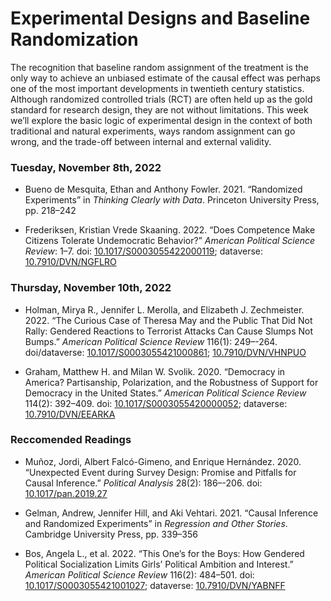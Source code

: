 Experimental Designs and Baseline Randomization
================

The recognition that baseline random assignment of the treatment is the
only way to achieve an unbiased estimate of the causal effect was
perhaps one of the most important developments in twentieth century
statistics. Although randomized controlled trials (RCT) are often held
up as the gold standard for research design, they are not without
limitations. This week we’ll explore the basic logic of experimental
design in the context of both traditional and natural experiments, ways
random assignment can go wrong, and the trade-off between internal and
external validity.

### Tuesday, November 8th, 2022

-   Bueno de Mesquita, Ethan and Anthony Fowler. 2021. “Randomized
    Experiments” in *Thinking Clearly with Data*. Princeton University
    Press, pp. 218–242

-   Frederiksen, Kristian Vrede Skaaning. 2022. “Does Competence Make
    Citizens Tolerate Undemocratic Behavior?” *American Political
    Science Review*: 1–7. doi:
    [10.1017/S0003055422000119](https://doi.org/10.1017/S0003055422000119);
    dataverse:
    [10.7910/DVN/NGFLRO](https://dataverse.harvard.edu/dataset.xhtml?persistentId=doi:10.7910/DVN/NGFLRO)

### Thursday, November 10th, 2022

-   Holman, Mirya R., Jennifer L. Merolla, and Elizabeth J.
    Zechmeister. 2022. “The Curious Case of Theresa May and the Public
    That Did Not Rally: Gendered Reactions to Terrorist Attacks Can
    Cause Slumps Not Bumps.” *American Political Science Review* 116(1):
    249–-264. doi/dataverse:
    [10.1017/S0003055421000861](https://doi.org/10.1017/S0003055421000861);
    [10.7910/DVN/VHNPUO](https://dataverse.harvard.edu/dataset.xhtml?persistentId=doi:10.7910/DVN/VHNPUO)

-   Graham, Matthew H. and Milan W. Svolik. 2020. “Democracy in America?
    Partisanship, Polarization, and the Robustness of Support for
    Democracy in the United States.” *American Political Science Review*
    114(2): 392–409. doi:
    [10.1017/S0003055420000052](https://doi.org/10.1017/S0003055420000052);
    dataverse:
    [10.7910/DVN/EEARKA](https://dataverse.harvard.edu/dataset.xhtml?persistentId=doi:10.7910/DVN/EEARKA)

### Reccomended Readings

-   Muñoz, Jordi, Albert Falcó-Gimeno, and Enrique Hernández. 2020.
    “Unexpected Event during Survey Design: Promise and Pitfalls for
    Causal Inference.” *Political Analysis* 28(2): 186–-206. doi:
    [10.1017/pan.2019.27](https://doi.org/10.1017/pan.2019.27)

-   Gelman, Andrew, Jennifer Hill, and Aki Vehtari. 2021. “Causal
    Inference and Randomized Experiments” in *Regression and Other
    Stories*. Cambridge University Press, pp. 339–356

-   Bos, Angela L., et al. 2022. “This One’s for the Boys: How Gendered
    Political Socialization Limits Girls’ Political Ambition and
    Interest.” *American Political Science Review* 116(2): 484–501. doi:
    [10.1017/S0003055421001027](https://doi.org/10.1017/S0003055421001027);
    dataverse:
    [10.7910/DVN/YABNFF](https://dataverse.harvard.edu/dataset.xhtml?persistentId=doi:10.7910/DVN/YABNFF)
